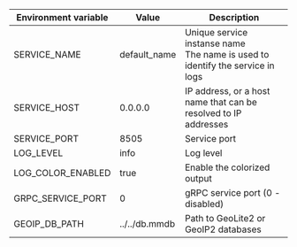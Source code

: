 | **Environment variable** | **Value**     | **Description**                                                                   |
| ------------------------ | ------------- | --------------------------------------------------------------------------------- |
| SERVICE_NAME             | default_name  | Unique service instanse name<br/>The name is used to identify the service in logs |
| SERVICE_HOST             | 0.0.0.0       | IP address, or a host name that can be resolved to IP addresses                   |
| SERVICE_PORT             | 8505          | Service port                                                                      |
| LOG_LEVEL                | info          | Log level                                                                         |
| LOG_COLOR_ENABLED        | true          | Enable the colorized output                                                       |
| GRPC_SERVICE_PORT        | 0             | gRPC service port (0 - disabled)                                                  |
| GEOIP_DB_PATH            | ../../db.mmdb | Path to GeoLite2 or GeoIP2 databases                                              |
